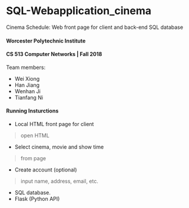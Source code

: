# SQL-Webapplication_cinema
Cinema Schedule: Web front page for client and back-end SQL database
#### Worcester Polytechnic Institute
#### CS 513 Computer Networks | Fall 2018

Team members: 
* Wei Xiong 
* Han Jiang
* Wenhan Ji
* Tianfang Ni

#### Running Insturctions
* Local HTML front page for client
> open HTML
* Select cinema, movie and show time
> from page
* Create account (optional)
> input name, address, email, etc.

* SQL database. 
* Flask (Python API)
